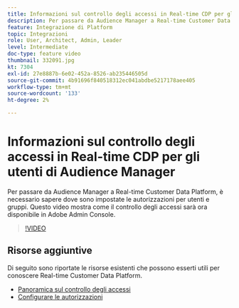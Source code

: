 ```yaml
---
title: Informazioni sul controllo degli accessi in Real-time CDP per gli utenti di Audience Manager
description: Per passare da Audience Manager a Real-time Customer Data Platform, è necessario sapere dove sono impostate le autorizzazioni per utenti e gruppi. Questo video mostra come il controllo degli accessi sarà ora disponibile in Adobe Admin Console.
feature: Integrazione di Platform
topic: Integrazioni
role: User, Architect, Admin, Leader
level: Intermediate
doc-type: feature video
thumbnail: 332091.jpg
kt: 7304
exl-id: 27e8887b-6e02-452a-8526-ab235446505d
source-git-commit: 4b91696f840518312ec041abdbe5217178aee405
workflow-type: tm+mt
source-wordcount: '133'
ht-degree: 2%

---
```


# Informazioni sul controllo degli accessi in Real-time CDP per gli utenti di Audience Manager

Per passare da Audience Manager a Real-time Customer Data Platform, è necessario sapere dove sono impostate le autorizzazioni per utenti e gruppi. Questo video mostra come il controllo degli accessi sarà ora disponibile in Adobe Admin Console.

>[!VIDEO](https://video.tv.adobe.com/v/332091/?quality=12&learn=on)

## Risorse aggiuntive

Di seguito sono riportate le risorse esistenti che possono esserti utili per conoscere Real-time Customer Data Platform.

* [Panoramica sul controllo degli accessi](https://experienceleague.adobe.com/docs/experience-platform/access-control/home.html?lang=en#access-control-hierarchy-and-workflow)
* [Configurare le autorizzazioni](https://experienceleague.adobe.com/docs/platform-learn/getting-started-for-data-architects-and-data-engineers/configure-permissions.html?lang=en)
